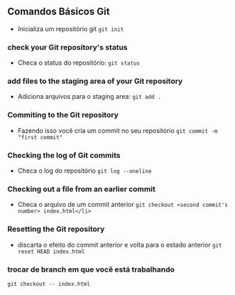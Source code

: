 
## Comandos Básicos Git 
 - Inicializa um repositório git 
`git init`

### check your Git repository's status 
- Checa o status do repositório:
`git status` 

### add files to the staging area of your Git repository
- Adiciona arquivos para o staging area:
`git add .` 

### Commiting to the Git repository 
- Fazendo isso você cria um commit no seu repositório
`git commit -m "first commit"` 

### Checking the log of Git commits
- Checa o log do repositório
`git log --oneline` 

### Checking out a file from an earlier commit
- Checa o arquivo de um commit anterior
`git checkout <second commit's number> index.html</li>` 

### Resetting the Git repository
- discarta o efeito do commit anterior e volta para o estado anterior
`git reset HEAD index.html`

###  trocar de branch em que você está trabalhando
`git checkout -- index.html`
